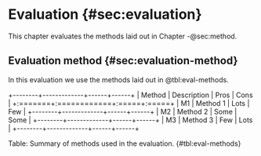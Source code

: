 # Evaluation {#sec:evaluation}

This chapter evaluates the methods laid out in Chapter -@sec:method.

## Evaluation method {#sec:evaluation-method}

In this evaluation we use the methods laid out in @tbl:eval-methods.

+--------+-------------+------+------+
| Method | Description | Pros | Cons |
+:=======+:============+:=====+:=====+
| M1     | Method 1    | Lots | Few  |
+--------+-------------+------+------+
| M2     | Method 2    | Some | Some |
+--------+-------------+------+------+
| M3     | Method 3    | Few  | Lots |
+--------+-------------+------+------+

Table: Summary of methods used in the evaluation. {#tbl:eval-methods}
